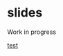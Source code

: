 # slides
Work in progress

[test](http://htmlpreview.github.com/?https://github.com/PetrBaca/slides/blob/master/2016-04-06-VSE-presentations.html)
